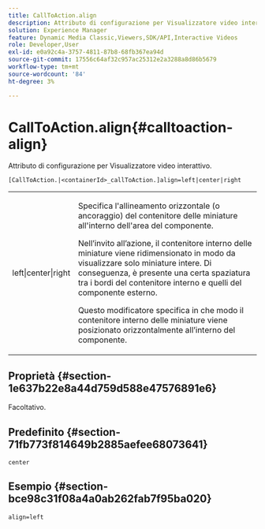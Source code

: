 ```yaml
---
title: CallToAction.align
description: Attributo di configurazione per Visualizzatore video interattivo.
solution: Experience Manager
feature: Dynamic Media Classic,Viewers,SDK/API,Interactive Videos
role: Developer,User
exl-id: e0a92c4a-3757-4811-87b8-68fb367ea94d
source-git-commit: 17556c64af32c957ac25312e2a3288a8d86b5679
workflow-type: tm+mt
source-wordcount: '84'
ht-degree: 3%

---
```


# CallToAction.align{#calltoaction-align}

Attributo di configurazione per Visualizzatore video interattivo.

`[CallToAction.|<containerId>_callToAction.]align=left|center|right`

<table id="table_441553CD34C94A58A9D7CBF772DEDDB6"> 
 <tbody> 
  <tr> 
   <td colname="col1"> <p> <span class="codeph"> left|center|right</span> </p> </td> 
   <td colname="col2"> <p> Specifica l'allineamento orizzontale (o ancoraggio) del contenitore delle miniature all'interno dell'area del componente. </p> <p>Nell’invito all’azione, il contenitore interno delle miniature viene ridimensionato in modo da visualizzare solo miniature intere. Di conseguenza, è presente una certa spaziatura tra i bordi del contenitore interno e quelli del componente esterno. </p> <p>Questo modificatore specifica in che modo il contenitore interno delle miniature viene posizionato orizzontalmente all’interno del componente. </p> </td> 
  </tr> 
 </tbody> 
</table>

## Proprietà {#section-1e637b22e8a44d759d588e47576891e6}

Facoltativo.

## Predefinito {#section-71fb773f814649b2885aefee68073641}

`center`

## Esempio {#section-bce98c31f08a4a0ab262fab7f95ba020}

```
align=left
```
